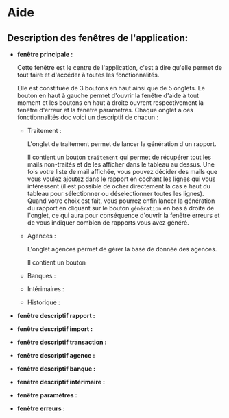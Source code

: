 # Aide

## Description des fenêtres de l'application:

- **fenêtre principale :**

  Cette fenêtre est le centre de l'application, c'est à dire qu'elle permet de tout faire et d'accéder à toutes les fonctionnalités.
  
  Elle est constituée de 3 boutons en haut ainsi que de 5 onglets. 
  Le bouton en haut à gauche permet d'ouvrir la fenêtre d'aide à tout moment et les boutons en haut à droite ouvrent respectivement la fenêtre d'erreur et la fenêtre paramètres.
  Chaque onglet a ces fonctionnalités doc voici un descriptif de chacun :
  
  - Traitement :
  
    L'onglet de traitement permet de lancer la génération d'un rapport.
    
    Il contient un bouton `traitement` qui permet de récupérer tout les mails non-traités et de les afficher dans le tableau au dessus. Une fois votre liste de mail affichée, vous pouvez décider des mails que vous voulez ajoutez dans le rapport en cochant les lignes qui vous intéressent (il est possible de ocher directement la cas e haut du tableau pour sélectionner ou déselectionner toutes les lignes). Quand votre choix est fait, vous pourrez enfin lancer la génération du rapport en cliquant sur le bouton `génération` en bas à droite de l'onglet, ce qui aura pour conséquence d'ouvrir la fenêtre erreurs et de vous indiquer combien de rapports vous avez généré.
    
  - Agences :

    L'onglet agences permet de gérer la base de donnée des agences.
    
    Il contient un bouton 
  - Banques :
  - Intérimaires :
  - Historique :

- **fenêtre descriptif rapport :**
- **fenêtre descriptif import :**
- **fenêtre descriptif transaction :**
- **fenêtre descriptif agence :**
- **fenêtre descriptif banque :**
- **fenêtre descriptif intérimaire :**
- **fenêtre paramètres :**
- **fenètre erreurs :**
